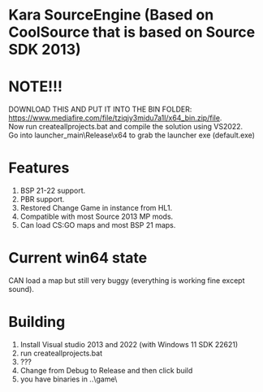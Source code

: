 # Kara SourceEngine (Based on CoolSource that is based on Source SDK 2013)

# NOTE!!!
DOWNLOAD THIS AND PUT IT INTO THE BIN FOLDER:
https://www.mediafire.com/file/tziqjy3midu7a1l/x64_bin.zip/file.  
Now run createallprojects.bat and compile the solution using VS2022.  
Go into launcher_main\Release\x64 to grab the launcher exe (default.exe)

# Features
1. BSP 21-22 support.
2. PBR support.
3. Restored Change Game in instance from HL1.
4. Compatible with most Source 2013 MP mods.
5. Can load CS:GO maps and most BSP 21 maps.

# Current win64 state
CAN load a map but still very buggy (everything is working fine except sound).

# Building
1. Install Visual studio 2013 and 2022 (with Windows 11 SDK 22621)
2. run createallprojects.bat
3. ???
4. Change from Debug to Release and then click build
4. you have binaries in ..\game\
